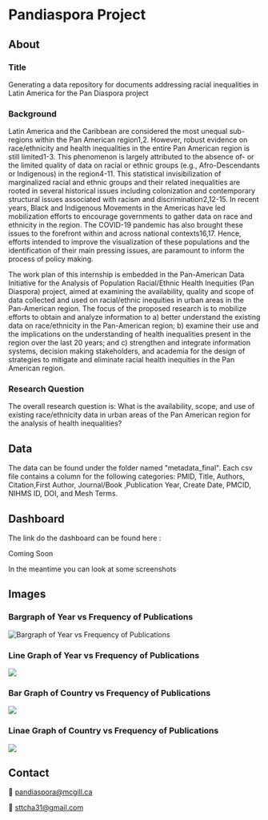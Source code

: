 # Pandiaspora Project

## About

### Title 
Generating a data repository for documents addressing racial inequalities in Latin America for the Pan Diaspora project 
### Background
Latin America and the Caribbean are considered the most unequal sub-regions within the Pan American region1,2. However, robust evidence on race/ethnicity and health inequalities in the entire Pan American region is still limited1-3. This phenomenon is largely attributed to the absence of- or the limited quality of data on racial or ethnic groups (e.g., Afro-Descendants or Indigenous) in the region4-11. This statistical invisibilization of marginalized racial and ethnic groups and their related inequalities are rooted in several historical issues including colonization and contemporary structural issues associated with racism and discrimination2,12-15. In recent years, Black and Indigenous Movements in the Americas have led mobilization efforts to encourage governments to gather data on race and ethnicity in the region. The COVID-19 pandemic has also brought these issues to the forefront within and across national contexts16,17. Hence, efforts intended to improve the visualization of these populations and the identification of their main pressing issues, are paramount to inform the process of policy making. 

The work plan of this internship is embedded in the Pan-American Data Initiative for the Analysis of Population Racial/Ethnic Health Inequities  (Pan Diaspora) project, aimed at examining the availability, quality and scope of data collected and used on racial/ethnic inequities in urban areas in the Pan-American region.  The focus of the proposed research is to mobilize efforts to obtain and analyze information to a) better understand the existing data on race/ethnicity in the Pan-American region; b) examine their use and the implications on the understanding of health inequalities present in the region over the last 20 years; and c) strengthen and integrate information systems, decision making stakeholders, and academia for the design of strategies to mitigate and eliminate racial health inequities in the Pan American region. 

### Research Question

The overall research question is: What is the availability, scope, and use of existing race/ethnicity data in urban areas of the Pan American region for the analysis of health inequalities? 

## Data

The data can be found under the folder named "metadata_final". Each csv file contains a column for the following categories: PMID, Title, Authors, Citation,First Author, Journal/Book ,Publication Year, Create Date, PMCID, NIHMS ID, DOI, and Mesh Terms.

## Dashboard

The link do the dashboard can be found here : 

Coming Soon

In the meantime you can look at some screenshots

## Images
### Bargraph of Year vs Frequency of Publications
![Bargraph of Year vs Frequency of Publications](https://cdn.discordapp.com/attachments/803117277813145600/1146606071344021566/image.png)
### Line Graph of Year vs Frequency of Publications
![](https://cdn.discordapp.com/attachments/803117277813145600/1146606397933486162/image.png)
### Bar Graph of Country vs Frequency of Publications
![](https://cdn.discordapp.com/attachments/803117277813145600/1146606603227889785/image.png)
### Linae Graph of Country vs Frequency of Publications
![](https://cdn.discordapp.com/attachments/803117277813145600/1146614142409646200/image.png)
## Contact
:e-mail: pandiaspora@mcgill.ca

:e-mail: sttcha31@gmail.com
